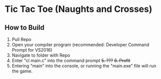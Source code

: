 # Tic Tac Toe (Naughts and Crosses)

## How to Build

1. Pull Repo
2. Open your compiler program (recommended: Developer Command Prompt for VS2016)
3. Navigate to folder with Repo
4. Enter "cl main.c" into the command prompt
~~5. ???~~
~~6. Profit~~
5. Entering "main" into the console, or running the "main.exe" file will run the game.
